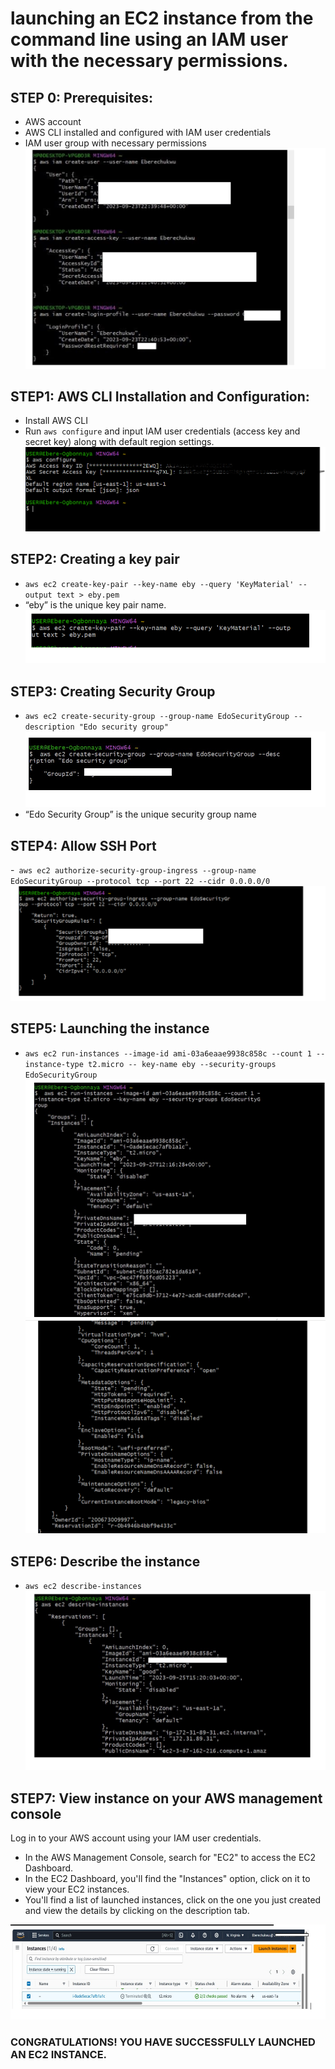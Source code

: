 # launching an EC2 instance from the command line using an IAM user with the necessary permissions.
## STEP 0: Prerequisites:
* AWS account
* AWS CLI installed and configured with IAM user credentials
* IAM user group with necessary permissions
![Alt text](<IMAGES/IAM User Acess.png>)
## STEP1:  AWS CLI Installation and Configuration:
- Install AWS CLI
- Run ```aws configure``` and input IAM user credentials (access key and secret key) along with default region settings.
![Alt text](<IMAGES/AWS Configuration and installation.png>)
## STEP2: Creating a key pair
- ```aws ec2 create-key-pair --key-name eby --query 'KeyMaterial' --output text > eby.pem```
- “eby” is the unique key pair name.
![Alt text](<IMAGES/Creating a Key Pair.png>)
## STEP3: Creating Security Group
- ```aws ec2 create-security-group --group-name EdoSecurityGroup --description "Edo security group"```
![Alt text](<IMAGES/Creating Security Group.png>)
- “Edo Security Group” is the unique security group name
## STEP4: Allow SSH Port
-``` aws ec2 authorize-security-group-ingress --group-name EdoSecurityGroup --protocol tcp --port 22 --cidr 0.0.0.0/0```
![Alt text](<IMAGES/Allowing SSH Port.png>)
## STEP5: Launching the instance
- ```aws ec2 run-instances --image-id ami-03a6eaae9938c858c --count 1 --instance-type t2.micro -- key-name eby --security-groups EdoSecurityGroup```
![Alt text](<IMAGES/Launch the Instance.png>)
![Alt text](<IMAGES/launch the instance2.png>)
## STEP6: Describe the instance
- ```aws ec2 describe-instances```
![Alt text](<IMAGES/Describe the instance.png>)
## STEP7: View instance on your AWS management console
Log in to your AWS account using your IAM user credentials.
- In the AWS Management Console, search for "EC2" to access the EC2 Dashboard.
- In the EC2 Dashboard, you'll find the "Instances" option, click on it to view your EC2 instances.
- You'll find a list of launched instances, click on the one you just created and view the details by clicking on the description tab.

![Alt text](<IMAGES/View the Instance.png>)

### CONGRATULATIONS! YOU HAVE SUCCESSFULLY LAUNCHED AN EC2 INSTANCE.




















